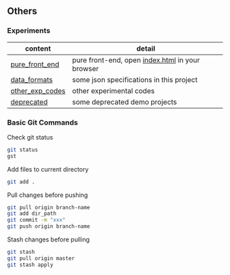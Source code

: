 ## Others

### Experiments

content | detail
--- | ---
[pure_front_end](pure_front_end) | pure front-end, open [index.html](pure_front_end/index.html) in your browser
[data_formats](data_formats) | some json specifications in this project
[other_exp_codes](other_exp_codes) | other experimental codes
[deprecated](deprecated) | some deprecated demo projects

### Basic Git Commands

Check git status

```zsh
git status
gst
```
Add files to current directory

```zsh
git add .
```

Pull changes before pushing

```zsh
git pull origin branch-name
git add dir_path
git commit -m "xxx"
git push origin branch-name
```
Stash changes before pulling

```zsh
git stash
git pull origin master
git stash apply
```

